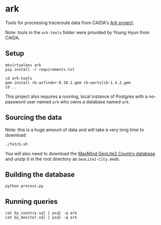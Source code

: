 # ark

Tools for processing traceroute data from CAIDA's [Ark project]().

Note: tools in the `ark-tools` folder were provided by Young Hyun from CAIDA.

## Setup

```
mkvirtualenv ark
pip install -r requirements.txt

cd ark-tools
gem install rb-asfinder-0.10.1.gem rb-wartslib-1.4.2.gem
cd ..
```

This project also requires a running, local instance of Postgres with a no-password user named `ark` who owns a database named `ark.`

## Sourcing the data

Note: this is a huge amount of data and will take a very long time to download:

```
./fetch.sh
```

You will also need to download the [MaxMind GeoLite2 Country database](http://geolite.maxmind.com/download/geoip/database/GeoLite2-City.mmdb.gz) and unzip it in the root directory as `GeoLite2-City.mmdb`.

## Building the database

```
python process.py
```

## Running queries

```
cat by_country.sql | psql -q ark
cat by_monitor.sql | psql -q ark
```
